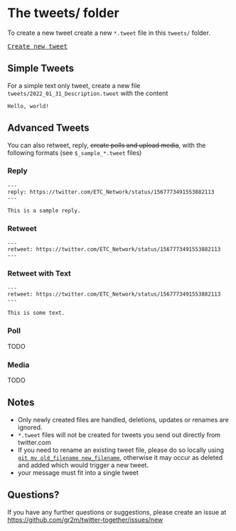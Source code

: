 # The tweets/ folder

To create a new tweet create a new `*.tweet` file in this `tweets/` folder.

<kbd>[Create new tweet](../../../new/main/?filename=tweets/<your-path>.tweet)</kbd>

## Simple Tweets

For a simple text only tweet, create a new file `tweets/2022_01_31_Description.tweet` with the content

```
Hello, world!
```

## Advanced Tweets

You can also retweet, reply, ~~create polls and upload media~~, with the following formats (see `$_sample_*.tweet` files)

### Reply

```
---
reply: https://twitter.com/ETC_Network/status/1567773491553882113
---

This is a sample reply.
```

### Retweet

```
---
retweet: https://twitter.com/ETC_Network/status/1567773491553882113
---
```

### Retweet with Text


```
---
retweet: https://twitter.com/ETC_Network/status/1567773491553882113
---

This is some text.
```

### Poll

TODO

### Media

TODO

## Notes

- Only newly created files are handled, deletions, updates or renames are ignored.
- `*.tweet` files will not be created for tweets you send out directly from twitter.com
- If you need to rename an existing tweet file, please do so locally using [`git mv old_filename new_filename`](https://help.github.com/en/articles/renaming-a-file-using-the-command-line), otherwise it may occur as deleted and added which would trigger a new tweet.
- your message must fit into a single tweet

## Questions?

If you have any further questions or suggestions, please create an issue at https://github.com/gr2m/twitter-together/issues/new
